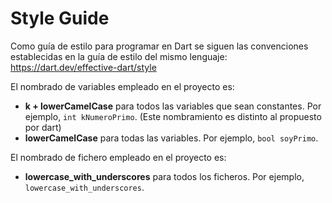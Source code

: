 # Style Guide

Como guía de estilo para programar en Dart se siguen las convenciones establecidas en la guía de estilo del mismo lenguaje: 
https://dart.dev/effective-dart/style

El nombrado de variables empleado en el proyecto es:
- **k + lowerCamelCase** para todos las variables que sean constantes. Por ejemplo, `int kNumeroPrimo`. (Este nombramiento es distinto al propuesto por dart)
- **lowerCamelCase** para todas las variables. Por ejemplo, `bool soyPrimo`.

El nombrado de fichero empleado en el proyecto es:
- **lowercase_with_underscores** para todos los ficheros. Por ejemplo, `lowercase_with_underscores`.
